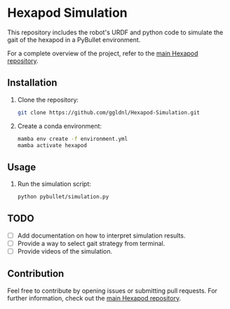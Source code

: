 # Hexapod Simulation

This repository includes the robot's URDF and python code to simulate the gait of the hexapod in a PyBullet environment. 

For a complete overview of the project, refer to the [main Hexapod repository](https://github.com/ggldnl/Hexapod).

## Installation

1. Clone the repository:
    ```bash
    git clone https://github.com/ggldnl/Hexapod-Simulation.git
    ```
2. Create a conda environment:
    ```bash
    mamba env create -f environment.yml
    mamba activate hexapod
    ```

## Usage

1. Run the simulation script:
   ```bash
   python pybullet/simulation.py
   ```

## TODO

- [ ] Add documentation on how to interpret simulation results.
- [ ] Provide a way to select gait strategy from terminal.
- [ ] Provide videos of the simulation.

## Contribution

Feel free to contribute by opening issues or submitting pull requests. For further information, check out the [main Hexapod repository](https://github.com/ggldnl/Hexapod).
